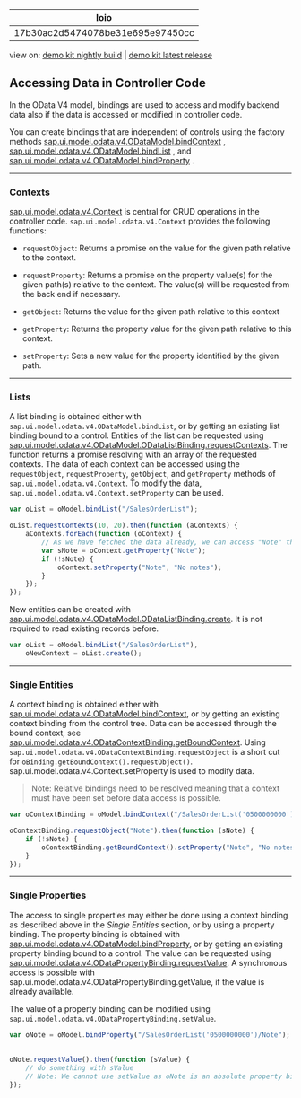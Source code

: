 <!-- loio17b30ac2d5474078be31e695e97450cc -->

| loio |
| -----|
| 17b30ac2d5474078be31e695e97450cc |

<div id="loio">

view on: [demo kit nightly build](https://openui5nightly.hana.ondemand.com/#/topic/17b30ac2d5474078be31e695e97450cc) | [demo kit latest release](https://openui5.hana.ondemand.com/#/topic/17b30ac2d5474078be31e695e97450cc)</div>

## Accessing Data in Controller Code

In the OData V4 model, bindings are used to access and modify backend data also if the data is accessed or modified in controller code.

You can create bindings that are independent of controls using the factory methods  [sap.ui.model.odata.v4.ODataModel.bindContext](https://openui5.hana.ondemand.com/#/api/sap.ui.model.odata.v4.ODataModel%23methods/bindContext) ,  [sap.ui.model.odata.v4.ODataModel.bindList](https://openui5.hana.ondemand.com/#/api/sap.ui.model.odata.v4.ODataModel%23methods/bindList) , and  [sap.ui.model.odata.v4.ODataModel.bindProperty](https://openui5.hana.ondemand.com/#/api/sap.ui.model.odata.v4.ODataModel%23methods/bindProperty) .

***

<a name="loio17b30ac2d5474078be31e695e97450cc__section_acw_zcc_v3b"/>

### Contexts

 [sap.ui.model.odata.v4.Context](https://openui5.hana.ondemand.com/#/api/sap.ui.model.odata.v4.Context) is central for CRUD operations in the controller code. `sap.ui.model.odata.v4.Context` provides the following functions:

-   `requestObject`: Returns a promise on the value for the given path relative to the context.

-   `requestProperty`: Returns a promise on the property value\(s\) for the given path\(s\) relative to the context. The value\(s\) will be requested from the back end if necessary.

-   `getObject`: Returns the value for the given path relative to this context

-   `getProperty`: Returns the property value for the given path relative to this context.

-   `setProperty`: Sets a new value for the property identified by the given path.


***

<a name="loio17b30ac2d5474078be31e695e97450cc__section_h4x_1dc_v3b"/>

### Lists

A list binding is obtained either with `sap.ui.model.odata.v4.ODataModel.bindList`, or by getting an existing list binding bound to a control. Entities of the list can be requested using  [sap.ui.model.odata.v4.ODataModel.ODataListBinding.requestContexts](https://openui5.hana.ondemand.com/#/api/sap.ui.model.odata.v4.ODataListBinding%23methods/requestContexts). The function returns a promise resolving with an array of the requested contexts. The data of each context can be accessed using the `requestObject`, `requestProperty`, `getObject`, and `getProperty` methods of `sap.ui.model.odata.v4.Context`. To modify the data, `sap.ui.model.odata.v4.Context.setProperty` can be used.

``` js
var oList = oModel.bindList("/SalesOrderList");

oList.requestContexts(10, 20).then(function (aContexts) {
    aContexts.forEach(function (oContext) {
        // As we have fetched the data already, we can access "Note" through getProperty
        var sNote = oContext.getProperty("Note"); 
        if (!sNote) {
            oContext.setProperty("Note", "No notes");
        }
    });
});
```

New entities can be created with [sap.ui.model.odata.v4.ODataModel.ODataListBinding.create](https://openui5.hana.ondemand.com/#/api/sap.ui.model.odata.v4.ODataListBinding%23methods/create). It is not required to read existing records before.

``` js
var oList = oModel.bindList("/SalesOrderList"),
    oNewContext = oList.create();
```

***

<a name="loio17b30ac2d5474078be31e695e97450cc__section_tvt_bdc_v3b"/>

### Single Entities

A context binding is obtained either with [sap.ui.model.odata.v4.ODataModel.bindContext](https://openui5.hana.ondemand.com/#/api/sap.ui.model.odata.v4.ODataModel%23methods/bindContext), or by getting an existing context binding from the control tree. Data can be accessed through the bound context, see [sap.ui.model.odata.v4.ODataContextBinding.getBoundContext](https://openui5.hana.ondemand.com/#/api/sap.ui.model.odata.v4.ODataContextBinding%23methods/getBoundContext). Using `sap.ui.model.odata.v4.ODataContextBinding.requestObject` is a short cut for `oBinding.getBoundContext().requestObject()`. sap.ui.model.odata.v4.Context.setProperty is used to modify data.

> Note:
> Relative bindings need to be resolved meaning that a context must have been set before data access is possible.
> 
> 

``` js
var oContextBinding = oModel.bindContext("/SalesOrderList('0500000000')");

oContextBinding.requestObject("Note").then(function (sNote) {
    if (!sNote) {
        oContextBinding.getBoundContext().setProperty("Note", "No notes");
    }
});
```

***

<a name="loio17b30ac2d5474078be31e695e97450cc__section_hg5_cdc_v3b"/>

### Single Properties

The access to single properties may either be done using a context binding as described above in the *Single Entities* section, or by using a property binding. The property binding is obtained with [sap.ui.model.odata.v4.ODataModel.bindProperty](https://openui5.hana.ondemand.com/#/api/sap.ui.model.odata.v4.ODataModel%23methods/bindProperty), or by getting an existing property binding bound to a control. The value can be requested using [sap.ui.model.odata.v4.ODataPropertyBinding.requestValue](https://openui5.hana.ondemand.com/#/api/sap.ui.model.odata.v4.ODataPropertyBinding%23methods/requestValue). A synchronous access is possible with sap.ui.model.odata.v4.ODataPropertyBinding.getValue, if the value is already available.

The value of a property binding can be modified using `sap.ui.model.odata.v4.ODataPropertyBinding.setValue`.

``` js
var oNote = oModel.bindProperty("/SalesOrderList('0500000000')/Note");
 
 
oNote.requestValue().then(function (sValue) {
    // do something with sValue
    // Note: We cannot use setValue as oNote is an absolute property binding
});
```

